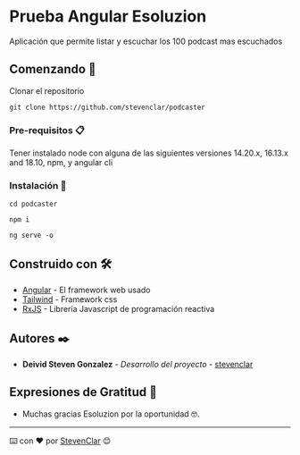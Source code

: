 # Prueba Angular Esoluzion

Aplicación que permite listar y escuchar los 100 podcast mas escuchados

## Comenzando 🚀

Clonar el repositorio
```
git clone https://github.com/stevenclar/podcaster
```

### Pre-requisitos 📋

Tener instalado node con alguna de las siguientes versiones 14.20.x, 16.13.x and 18.10, npm, y angular cli

### Instalación 🔧

```
cd podcaster
```

```
npm i
```

```
ng serve -o
```

## Construido con 🛠️

* [Angular](https://angular.io/docs/) - El framework web usado
* [Tailwind](https://tailwindcss.com/docs/) - Framework css
* [RxJS](https://rxjs.dev/api/) - Librería Javascript de programación reactiva

## Autores ✒️

* **Deivid Steven Gonzalez** - *Desarrollo del proyecto* - [stevenclar](https://github.com/stevenclar)
## Expresiones de Gratitud 🎁

* Muchas gracias Esoluzion por la oportunidad 🤓.

---
⌨️ con ❤️ por [StevenClar](https://github.com/stevenclar) 😊